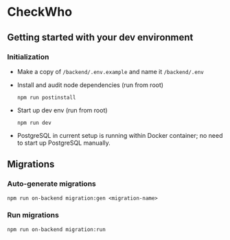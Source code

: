 # CheckWho

## Getting started with your dev environment

### Initialization

- Make a copy of `/backend/.env.example` and name it `/backend/.env`


- Install and audit node dependencies (run from root)
    ```
    npm run postinstall
    ```

- Start up dev env (run from root)
    ```
    npm run dev
    ```
- PostgreSQL in current setup is running within Docker container; no need to start up PostgreSQL manually.

## Migrations

### Auto-generate migrations
```
npm run on-backend migration:gen <migration-name>
```
### Run migrations

```
npm run on-backend migration:run
```
